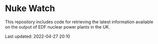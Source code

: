 # Nuke Watch

This repository includes code for retrieving the latest information available on the output of EDF nuclear power plants in the UK.

Last updated: 2022-04-27 20:10